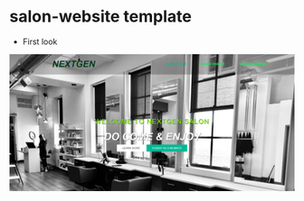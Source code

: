 # salon-website template


- First look

![image](https://github.com/jay-2000/salon-website/blob/main/pictures/salonsample.png)

